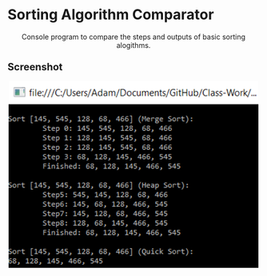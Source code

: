 # Sorting Algorithm Comparator
<p align="center">
Console program to compare the steps and outputs of basic sorting alogithms.
</p>

<h3><b><big>Screenshot</big></b></h3>

<p align="center">
<a href="https://github.com/xadamxk/Class-Work/blob/master/SortingApp/SortingApp/SortingClass.cs"><img src="https://github.com/xadamxk/Class-Work/blob/master/SortingApp/SortingComparatorScreenshot.png" width="500" height="375" title="BSTGA Screenshot" /></a>
</p>
